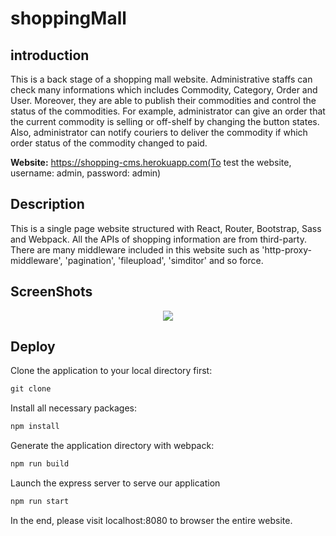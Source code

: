 # shoppingMall

## introduction

This is a back stage of a shopping mall website. Administrative staffs can check many informations which includes Commodity, Category, Order and User. Moreover, they are able to publish their commodities and control the status of the commodities. For example, administrator can give an order that the current commodity is selling or off-shelf by changing the button states. Also, administrator can notify couriers to deliver the commodity if which order status of the commodity changed to paid.

**Website:** https://shopping-cms.herokuapp.com(To test the website, username: admin, password: admin)

## Description

This is a single page website structured with React, Router, Bootstrap, Sass and Webpack. All the APIs of shopping information are from third-party. There are many middleware included in this website such as 'http-proxy-middleware', 'pagination', 'fileupload', 'simditor' and so force.

## ScreenShots

<p align="center"><img src="gym-app/public/screenshots/2-small.png"></p>

## Deploy

Clone the application to your local directory first:
```javascript
git clone 
```

Install all necessary packages:
```javascript
npm install
```

Generate the application directory with webpack:
```javascript
npm run build
```

Launch the express server to serve our application
```javascript
npm run start
```

In the end, please visit localhost:8080 to browser the entire website.
